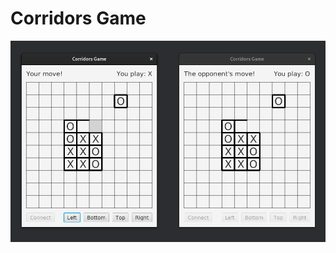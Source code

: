 # Corridors Game
![An example of the gameplay](https://github.com/andy-geek/corridors-game/blob/main/example.png)